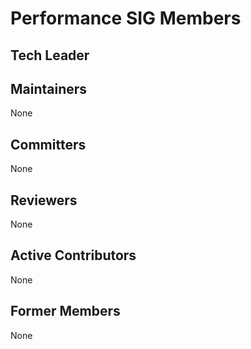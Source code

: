 # Performance SIG Members

## Tech Leader

## Maintainers

None

## Committers

None

## Reviewers

None

## Active Contributors

None

## Former Members

None
